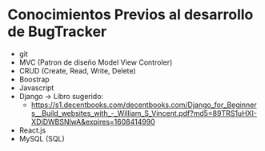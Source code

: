 # Conocimientos Previos al desarrollo de BugTracker
- git
- MVC (Patron de diseño Model View Controler)
- CRUD (Create, Read, Write, Delete)
- Boostrap
- Javascript
- Django -> Libro sugerido:
    - https://s1.decentbooks.com/decentbooks.com/Django_for_Beginners__Build_websites_with_-_William_S_Vincent.pdf?md5=89TRS1uHXI-XDjDWBSNlwA&expires=1608414990
- React.js
- MySQL (SQL)
